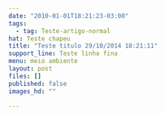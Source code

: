 ```yaml
---
date: "2010-01-01T18:21:23-03:00"
tags:
  - tag: Teste-artigo-normal
hat: Teste chapeu
title: "Teste titulo 29/10/2014 18:21:11"
support_line: Teste linha fina
menu: meio ambiente
layout: post
files: []
published: false
images_hd: ""

---
```

